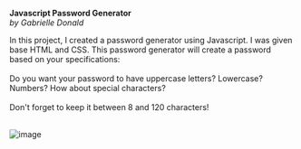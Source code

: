 <b>Javascript Password Generator</b>
<br/>
<i>by Gabrielle Donald</i>
<br/>

In this project, I created a password generator using Javascript. I was given base HTML and CSS. This password generator will create a password based on your specifications:
<br/><br/>
Do you want your password to have uppercase letters? Lowercase? Numbers? How about special characters?
<br/><br/>
Don't forget to keep it between 8 and 120 characters!
<br/><br/>

![image](https://user-images.githubusercontent.com/88753098/133008843-60bae7d8-c376-4468-9fae-b208dbbb05b2.png)
